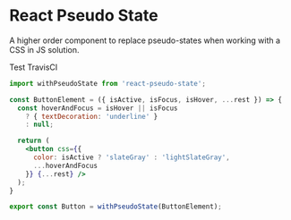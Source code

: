 # React Pseudo State

A higher order component to replace pseudo-states when working with a CSS in JS solution.

Test TravisCI

```jsx
import withPseudoState from 'react-pseudo-state';

const ButtonElement = ({ isActive, isFocus, isHover, ...rest }) => {
  const hoverAndFocus = isHover || isFocus
    ? { textDecoration: 'underline' }
    : null;

  return (
    <button css={{
      color: isActive ? 'slateGray' : 'lightSlateGray',
      ...hoverAndFocus
    }} {...rest} />
  );
}

export const Button = withPseudoState(ButtonElement);
```

